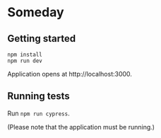 # Someday

## Getting started

```
npm install
npm run dev
```

Application opens at http://localhost:3000.

## Running tests

Run `npm run cypress`.

(Please note that the application must be running.)
